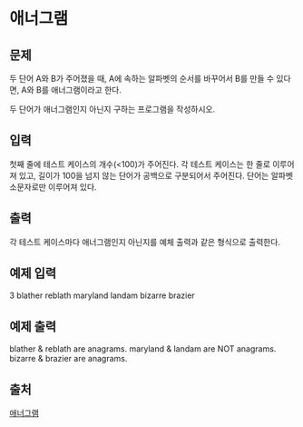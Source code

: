 # 애너그램

## 문제

두 단어 A와 B가 주어졌을 때, A에 속하는 알파벳의 순서를 바꾸어서 B를 만들 수 있다면, A와 B를 애너그램이라고 한다.

두 단어가 애너그램인지 아닌지 구하는 프로그램을 작성하시오.

## 입력

첫째 줄에 테스트 케이스의 개수(<100)가 주어진다. 각 테스트 케이스는 한 줄로 이루어져 있고, 길이가 100을 넘지 않는 단어가 공백으로 구분되어서 주어진다. 단어는 알파벳 소문자로만 이루어져 있다.

## 출력

각 테스트 케이스마다 애너그램인지 아닌지를 예체 출력과 같은 형식으로 출력한다.

## 예제 입력

3
blather reblath
maryland landam
bizarre brazier

## 예제 출력

blather & reblath are anagrams.
maryland & landam are NOT anagrams.
bizarre & brazier are anagrams.

## 출처

[애너그램](https://www.acmicpc.net/problem/6996)
